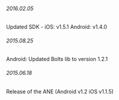 

###### 2016.02.05

Updated SDK - iOS: v1.5.1 Android: v1.4.0


###### 2015.08.25

Android: Updated Bolts lib to version 1.2.1


###### 2015.06.18

Release of the ANE (Android v1.2 iOS v1.1.5)

